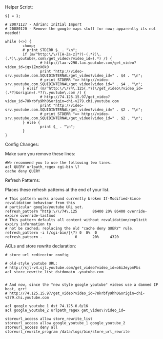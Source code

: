 Helper Script:

    $| = 1;
    
    # 20071127 - Adrian: Initial Import
    # 20080120 - Remove the google maps stuff for now; apparently its not needed!
    
    while (<>) {
            chomp;
            # print STDERR $_ . "\n";
            if (m/^http:\/\/([A-Za-z]*?)-(.*?)\.(.*)\.youtube\.com\/get_video\?video_id=(.*) /) {
                    # http://lax-v290.lax.youtube.com/get_video?video_id=jqx1ZmzX0k0
                    print "http://video-srv.youtube.com.SQUIDINTERNAL/get_video?video_id=" . $4 . "\n";
                    # print STDERR "=> http://video-srv.youtube.com.SQUIDINTERNAL/get_video?video_id=" . $4 . "\n";
            } elsif (m/^http:\/\/74\.125(.*?)\/get_video\?video_id=(.*?)&origin=(.*?)\.youtube\.com /) {
                    # http://74.125.15.97/get_video?video_id=78krbfy9hh0&origin=chi-v279.chi.youtube.com
                    print "http://video-srv.youtube.com.SQUIDINTERNAL/get_video?video_id=" . $2 . "\n";
                    # print STDERR "=> http://video-srv.youtube.com.SQUIDINTERNAL/get_video?video_id=" . $2 . "\n";
            } else {
                    print $_ . "\n";
            }
    }

Config Changes:

Make sure you remove these lines:

    #We recommend you to use the following two lines.
    acl QUERY urlpath_regex cgi-bin \?
    cache deny QUERY

Refresh Patterns:

Places these refresh patterns at the end of your list.

    # This pattern works around currently broken If-Modified-Since revalidation behaviour from this
    # particular google/youtube URL set.
    refresh_pattern ^http:\/\/74\.125       86400 20% 86400 override-expire override-lastmod
    # This pattern defaults all content without revalidation/explicit expiry information to
    # not be cached; replacing the old "cache deny QUERY" rule. 
    refresh_pattern -i (/cgi-bin/|\?) 0  0%  0
    refresh_pattern .               0       20%     4320

ACLs and store rewrite declaration:

    # store url redirector config
    
    # old-style youtube URL:
    # http://sjl-v4.sjl.youtube.com/get_video?video_id=o6iJeypmPbs
    acl store_rewrite_list dstdomain .youtube.com
    
    
    # And now, since the "new style google youtube" videos use a damned IP host, grr!
    # http://74.125.15.97/get_video?video_id=78krbfy9hh0&origin=chi-v279.chi.youtube.com
    
    acl google_youtube_1 dst 74.125.0.0/16
    acl google_youtube_2 urlpath_regex get_video\?video_id=
    
    storeurl_access allow store_rewrite_list
    storeurl_access allow google_youtube_1 google_youtube_2
    storeurl_access deny all
    storeurl_rewrite_program /data/logs/bin/store_url_rewrite
